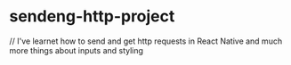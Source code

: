 # sendeng-http-project
// I've learnet how to send and get http requests in React Native and much more things about inputs and styling

